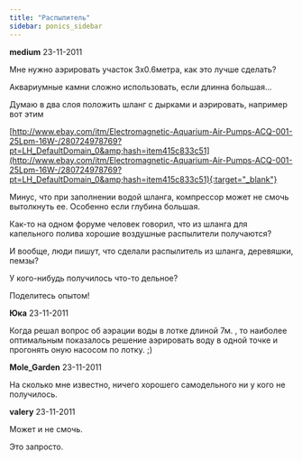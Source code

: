 ```yaml
---
title: "Распылитель"
sidebar: ponics_sidebar
---
```


**medium** 23-11-2011

Мне нужно аэрировать участок 3х0.6метра, как это лучше сделать? 

Аквариумные камни сложно использовать, если длинна большая...

Думаю в два слоя положить шланг с дырками и аэрировать, например вот этим 

[http://www.ebay.com/itm/Electromagnetic-Aquarium-Air-Pumps-ACQ-001-25Lpm-16W-/280724978769?pt=LH_DefaultDomain_0&amp;hash=item415c833c51](http://www.ebay.com/itm/Electromagnetic-Aquarium-Air-Pumps-ACQ-001-25Lpm-16W-/280724978769?pt=LH_DefaultDomain_0&amp;hash=item415c833c51){:target="_blank"}

Минус, что при заполнении водой шланга, компрессор может не смочь вытолкнуть ее. Особенно если глубина большая.

Как-то на одном форуме человек говорил, что из шланга для капельного полива хорошие воздушные распылители получаются?

И вообще, люди пишут, что сделали распылитель из шланга, деревяшки, пемзы?

У кого-нибудь получилось что-то дельное? 

Поделитесь опытом!


**Юка** 23-11-2011

Когда решал вопрос об аэрации воды в лотке длиной 7м. , то наиболее оптимальным показалось решение аэрировать воду в одной точке и прогонять оную насосом по лотку. ;)


**Mole_Garden** 23-11-2011

На сколько мне известно, ничего хорошего самодельного ни у кого не получилось.


**valery** 23-11-2011

Может и не смочь.

Это запросто.


